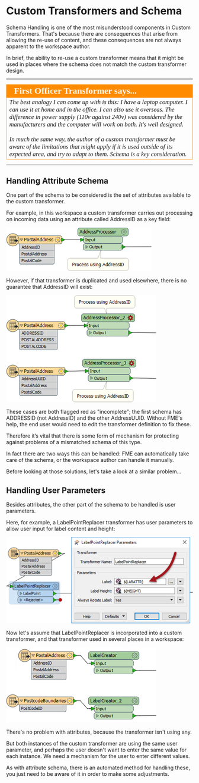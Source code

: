 # Custom Transformers and Schema

Schema Handling is one of the most misunderstood components in Custom Transformers. That's because there are consequences that arise from allowing the re-use of content, and these consequences are not always apparent to the workspace author.

In brief, the ability to re-use a custom transformer means that it might be used in places where the schema does not match the custom transformer design. 

---

<!--Person X Says Section-->

<table style="border-spacing: 0px">
<tr>
<td style="vertical-align:middle;background-color:darkorange;border: 2px solid darkorange">
<i class="fa fa-quote-left fa-lg fa-pull-left fa-fw" style="color:white;padding-right: 12px;vertical-align:text-top"></i>
<span style="color:white;font-size:x-large;font-weight: bold;font-family:serif">First Officer Transformer says...</span>
</td>
</tr>

<tr>
<td style="border: 1px solid darkorange">
<span style="font-family:serif; font-style:italic; font-size:larger">
The best analogy I can come up with is this: I have a laptop computer. I can use it at home and in the office. I can also use it overseas. The difference in power supply (110v against 240v) was considered by the manufacturers and the computer will work on both. It's well designed.
<br><br>In much the same way, the author of a custom transformer must be aware of the limitations that might apply if it is used outside of its expected area, and try to adapt to them. Schema is a key consideration.
</span>
</td>
</tr>
</table>

---

## Handling Attribute Schema ##

One part of the schema to be considered is the set of attributes available to the custom transformer.

For example, in this workspace a custom transformer carries out processing on incoming data using an attribute called AddressID as a key field:

![](./Images/Img5.020.CustomTransformerAttrUseGood.png)

However, if that transformer is duplicated and used elsewhere, there is no guarantee that AddressID will exist:

![](./Images/Img5.021.CustomTransformerAttrUseBad.png)

These cases are both flagged red as "incomplete"; the first schema has ADDRESSID (not AddressID) and the other AddressUUID. Without FME's help, the end user would need to edit the transformer definition to fix these.

Therefore it’s vital that there is some form of mechanism for protecting against problems of a mismatched schema of this type. 

In fact there are two ways this can be handled: FME can automatically take care of the schema, or the workspace author can handle it manually.

Before looking at those solutions, let's take a look at a similar problem...


## Handling User Parameters ##

Besides attributes, the other part of the schema to be handled is user parameters.

Here, for example, a LabelPointReplacer transformer has user parameters to allow user input for label content and height:

![](./Images/Img5.022.TransformerWithUserParameter.png)

Now let's assume that LabelPointReplacer is incorporated into a custom transformer, and that transformer used in several places in a workspace:

![](./Images/Img5.023.CustomTransformerWithUserParameter.png)

There's no problem with attributes, because the transformer isn't using any. 

But both instances of the custom transformer are using the same user parameter, and perhaps the user doesn't want to enter the same value for each instance. We need a mechanism for the user to enter different values.

As with attribute schema, there is an automated method for handling these, you just need to be aware of it in order to make some adjustments.

